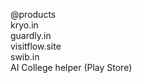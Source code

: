 @products
<br />
kryo.in
<br />
guardly.in
<br />
visitflow.site
<br />
swib.in
<br />
AI College helper (Play Store)

